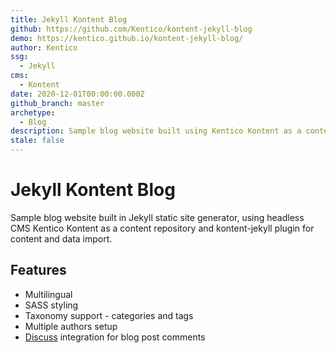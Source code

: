 ```yaml
---
title: Jekyll Kontent Blog
github: https://github.com/Kentico/kontent-jekyll-blog
demo: https://kentico.github.io/kontent-jekyll-blog/
author: Kentico
ssg:
  - Jekyll
cms:
  - Kontent
date: 2020-12-01T00:00:00.000Z
github_branch: master
archetype:
  - Blog
description: Sample blog website built using Kentico Kontent as a content repository.
stale: false
---
```


# Jekyll Kontent Blog

Sample blog website built in Jekyll static site generator, using headless CMS Kentico Kontent as a content repository and kontent-jekyll plugin for content and data import.

## Features

* Multilingual
* SASS styling
* Taxonomy support - categories and tags
* Multiple authors setup
* [Discuss](https://disqus.com/) integration for blog post comments
